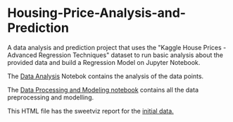 # Housing-Price-Analysis-and-Prediction
A data analysis and prediction project that uses the "Kaggle House Prices - Advanced Regression Techniques" dataset to run basic analysis about the provided data and build a Regression Model on Jupyter Notebook.

The <a href="https://github.com/skp0111/Housing-Price-Analysis-and-Prediction/blob/main/Data%20Analysis.ipynb">Data Analysis</a> Notebok contains the analysis of the data points.

The <a href="https://github.com/skp0111/Housing-Price-Analysis-and-Prediction/blob/main/Data%20Processing%20and%20Modeling.ipynb">Data Processing and Modeling notebook<a> contains all the data preprocessing and modelling.

This HTML file has the sweetviz report for the <a href="https://github.com/skp0111/Housing-Price-Analysis-and-Prediction/blob/main/report_on_data.html">initial data.
